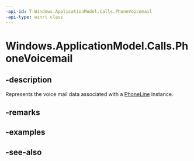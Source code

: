 ----api-id: T:Windows.ApplicationModel.Calls.PhoneVoicemail
-api-type: winrt class
---<!-- Class syntax.public class PhoneVoicemail : Windows.ApplicationModel.Calls.IPhoneVoicemail--># Windows.ApplicationModel.Calls.PhoneVoicemail## -descriptionRepresents the voice mail data associated with a [PhoneLine](phoneline.md) instance.## -remarks## -examples## -see-also